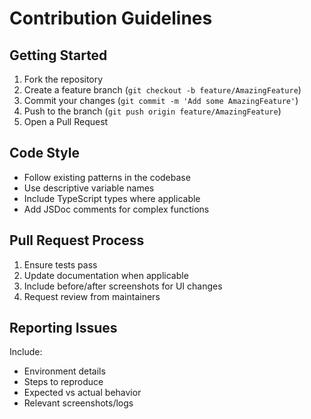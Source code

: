 # Contribution Guidelines

## Getting Started
1. Fork the repository
2. Create a feature branch (`git checkout -b feature/AmazingFeature`)
3. Commit your changes (`git commit -m 'Add some AmazingFeature'`)
4. Push to the branch (`git push origin feature/AmazingFeature`)
5. Open a Pull Request

## Code Style
- Follow existing patterns in the codebase
- Use descriptive variable names
- Include TypeScript types where applicable
- Add JSDoc comments for complex functions

## Pull Request Process
1. Ensure tests pass
2. Update documentation when applicable
3. Include before/after screenshots for UI changes
4. Request review from maintainers

## Reporting Issues
Include:
- Environment details
- Steps to reproduce
- Expected vs actual behavior
- Relevant screenshots/logs